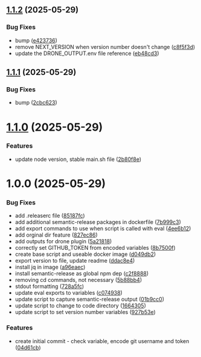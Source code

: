 ## [1.1.2](https://github.com/wyattmunson/semver-plugin/compare/v1.1.1...v1.1.2) (2025-05-29)


### Bug Fixes

* bump ([e423736](https://github.com/wyattmunson/semver-plugin/commit/e423736d888b6021acde787e13789ed7c934c8e2))
* remove NEXT_VERSION when version number doesn't change ([c8f5f3d](https://github.com/wyattmunson/semver-plugin/commit/c8f5f3d85097771c53b7b6cca7125a4b7f42c519))
* update the DRONE_OUTPUT.env file reference ([eb48cd3](https://github.com/wyattmunson/semver-plugin/commit/eb48cd381bd5eae1799f9ade72ea924ee29b533e))

## [1.1.1](https://github.com/wyattmunson/semver-plugin/compare/v1.1.0...v1.1.1) (2025-05-29)


### Bug Fixes

* bump ([2cbc623](https://github.com/wyattmunson/semver-plugin/commit/2cbc623f405f8549cdfb749bc4b64bf25cf40a6e))

# [1.1.0](https://github.com/wyattmunson/semver-plugin/compare/v1.0.0...v1.1.0) (2025-05-29)


### Features

* update node version, stable main.sh file ([2b80f8e](https://github.com/wyattmunson/semver-plugin/commit/2b80f8e0776064bad33a3a60cc90d922604c2056))

# 1.0.0 (2025-05-29)


### Bug Fixes

* add .releaserc file ([85187fc](https://github.com/wyattmunson/semver-plugin/commit/85187fc48baedadb0f33c0d328077459e704b3c6))
* add additional semantic-release packages in dockerfile ([7b999c3](https://github.com/wyattmunson/semver-plugin/commit/7b999c3edbb487693e9b709077a71527879472a5))
* add export commands to use when script is called with eval ([4ee6b12](https://github.com/wyattmunson/semver-plugin/commit/4ee6b1231f63d291ef447d86d920d71df8c31240))
* add orginal dir feature ([827ec86](https://github.com/wyattmunson/semver-plugin/commit/827ec860647430cabd37a79f224e9f37e8add3bc))
* add outputs for drone plugin ([5a21818](https://github.com/wyattmunson/semver-plugin/commit/5a21818c5b0bf93157b32bbf9413c1cba3dfb2d6))
* correctly set GITHUB_TOKEN from encoded variables ([8b7500f](https://github.com/wyattmunson/semver-plugin/commit/8b7500f782c288335c06b1cf339b287f26186654))
* create base script and useable docker image ([d049db2](https://github.com/wyattmunson/semver-plugin/commit/d049db285409a65e2bf61945118bbb607a440744))
* export version to file, update readme ([ddac8e4](https://github.com/wyattmunson/semver-plugin/commit/ddac8e47ce794f07ea5942db2bca680d7f62bcb0))
* install jq in image ([a96eaec](https://github.com/wyattmunson/semver-plugin/commit/a96eaecdf4ce99528201fd3a2572aed0c4ade14f))
* install semantic-release as global npm dep ([c2f8888](https://github.com/wyattmunson/semver-plugin/commit/c2f88888661e3204f124e2b17f5d6edd0389d3b6))
* removing cd commands, not necessary ([5b88bb4](https://github.com/wyattmunson/semver-plugin/commit/5b88bb438556df136f305d27c50d88a1cf9c1175))
* stdout formatting ([728a5fc](https://github.com/wyattmunson/semver-plugin/commit/728a5fc362da41567dafcafa42c64d2cc9cfd24d))
* update eval exports to variables ([c074938](https://github.com/wyattmunson/semver-plugin/commit/c074938aca3b303a60fef44c19aa46e77e5073e7))
* update script to capture semantic-release output ([01b9cc0](https://github.com/wyattmunson/semver-plugin/commit/01b9cc0cb433d63718bb6657ab5d0a550a5db464))
* update script to change to code directory ([1664305](https://github.com/wyattmunson/semver-plugin/commit/1664305751abf6144f9f52516f7736efb6964f90))
* update script to set version number variables ([927b53e](https://github.com/wyattmunson/semver-plugin/commit/927b53eacaf12e2db7fcc4f4e626e135e4ec445f))


### Features

* create initial commit - check variable, encode git username and token ([04d61cb](https://github.com/wyattmunson/semver-plugin/commit/04d61cb73661e4a11a928de477f38f21e9273704))

